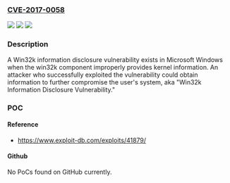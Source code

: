 ### [CVE-2017-0058](https://cve.mitre.org/cgi-bin/cvename.cgi?name=CVE-2017-0058)
![](https://img.shields.io/static/v1?label=Product&message=Windows&color=blue)
![](https://img.shields.io/static/v1?label=Version&message=n%2Fa&color=blue)
![](https://img.shields.io/static/v1?label=Vulnerability&message=Information%20Disclosure&color=brighgreen)

### Description

A Win32k information disclosure vulnerability exists in Microsoft Windows when the win32k component improperly provides kernel information. An attacker who successfully exploited the vulnerability could obtain information to further compromise the user's system, aka "Win32k Information Disclosure Vulnerability."

### POC

#### Reference
- https://www.exploit-db.com/exploits/41879/

#### Github
No PoCs found on GitHub currently.

